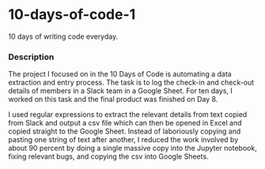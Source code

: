 # 10-days-of-code-1
10 days of writing code everyday. 

### Description
The project I focused on in the 10 Days of Code is automating a data extraction and entry process. The task is to log the check-in and check-out details of members in a Slack team in a Google Sheet. For ten days, I worked on this task and the final product was finished on Day 8. 

I used regular expressions to extract the relevant details from text copied from Slack and output a csv file which can then be opened in Excel and copied straight to the Google Sheet. Instead of laboriously copying and pasting one string of text after another, I reduced the work involved by about 90 percent by doing a single massive copy into the Jupyter notebook, fixing relevant bugs, and copying the csv into Google Sheets. 
